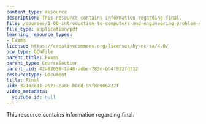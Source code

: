 ```yaml
---
content_type: resource
description: This resource contains information regarding final.
file: /courses/1-00-introduction-to-computers-and-engineering-problem-solving-spring-2012/321ace412571ca8cb0cd95f8d906827f_MIT1_00S12_Final_F11.pdf
file_type: application/pdf
learning_resource_types:
- Exams
license: https://creativecommons.org/licenses/by-nc-sa/4.0/
ocw_type: OCWFile
parent_title: Exams
parent_type: CourseSection
parent_uid: 42a83059-1a48-adbe-783e-bb4f922fd312
resourcetype: Document
title: Final
uid: 321ace41-2571-ca8c-b0cd-95f8d906827f
video_metadata:
  youtube_id: null
---
```

This resource contains information regarding final.